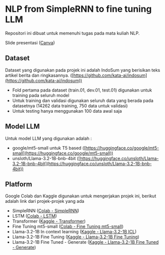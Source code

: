 # NLP from SimpleRNN to fine tuning LLM
Repositori ini dibuat untuk memenuhi tugas pada mata kuliah NLP.

Slide presentasi ([Canva](https://www.canva.com/design/DAGaKu4Qkp8/7WSXOdOcbdxetxAsyrLwOg/edit?utm_content=DAGaKu4Qkp8&utm_campaign=designshare&utm_medium=link2&utm_source=sharebutton))
## Dataset
Dataset yang digunakan pada projek ini adalah IndoSum yang berisikan teks artikel berita dan ringkasannya.
([https://github.com/kata-ai/indosum](https://github.com/kata-ai/indosum))
- Fold pertama pada dataset (train.01, dev.01, test.01) digunakan untuk training pada seluruh model
- Untuk training dan validasi digunakan seluruh data yang berada pada datasetnya (14262 data training, 750 data untuk validasi)
- Untuk testing hanya menggunakan 100 data awal saja

## Model LLM
Untuk model LLM yang digunakan adalah :
- google/mt5-small untuk T5 based ([https://huggingface.co/google/mt5-small](https://huggingface.co/google/mt5-small))
- unsloth/Llama-3.2-1B-bnb-4bit ([https://huggingface.co/unsloth/Llama-3.2-1B-bnb-4bit](https://huggingface.co/unsloth/Llama-3.2-1B-bnb-4bit))

## Platform
Google Colab dan Kaggle digunakan untuk mengerjakan projek ini, berikut adalah link dari projek-projek yang ada
- SimpleRNN ([Colab - SimpleRNN](https://colab.research.google.com/drive/1zkScBnPqgJRBVVT8_ZgvuSGfbBI6Rb-c?usp=sharing))
- LSTM ([Colab - LSTM](https://colab.research.google.com/drive/18CTXcA0Z466EnhmKGT-775uptSP6rqWk?usp=sharing))
- Transformer ([Kaggle - Transformer](https://www.kaggle.com/code/furqonalhaqqi/nlp-transformer))
- Fine Tuning mt5-small ([Colab - Fine Tuning mt5-small](https://colab.research.google.com/drive/18yGdQcE52flyaoDFkBrt2VZY4h9Vw8EH?usp=sharing))
- Llama-3.2-1B In context learning ([Kaggle - Llama-3.2-1B ICL](https://www.kaggle.com/code/muhamadfurqon/nlp-llama-3-2-1b-unsloth-in-context-learning))
- Llama-3.2-1B Fine Tuning ([Kaggle - Llama-3.2-1B Fine Tuning](https://www.kaggle.com/code/muhamadfurqon/nlp-llama-3-2-1b-fine-tuning))
- Llama-3.2-1B Fine Tuned - Generate ([Kaggle - Llama-3.2-1B Fine Tuned - Generate](https://www.kaggle.com/code/muhamadfurqon/nlp-llama-3-2-1b-unsloth-fine-tuned-generate))
